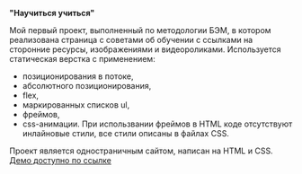**"Научиться учиться"**

Мой первый проект, выполненный по методологии БЭМ, в котором реализована страница с советами 
об обучении с ссылками на сторонние ресурсы, изображениями и видеороликами. Используется статическая верстка с применением:
 - позиционирования в потоке, 
 - абсолютного позиционирования, 
 - flex, 
 - маркированных списков ul, 
 - фреймов,
 - css-анимации.
При использвании фреймов в HTML коде отсутствуют инлайновые стили, все стили описаны в файлах CSS.

Проект является одностраничным сайтом, написан на HTML и CSS.
[Демо доступно по ссылке](https://how-to-learn-plus-nine.vercel.app/)
